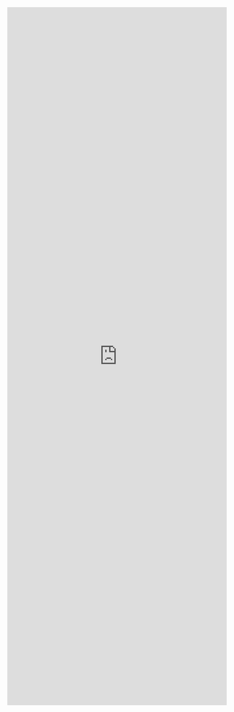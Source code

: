 
<iframe src="https://app.Lumi.education/run/kE__Td" style="border:0px #ffffff none;" name="myiFrame" scrolling="no" frameborder="1" marginheight="0px" marginwidth="0px" height="1600px" width="100%" allowfullscreen></iframe>
